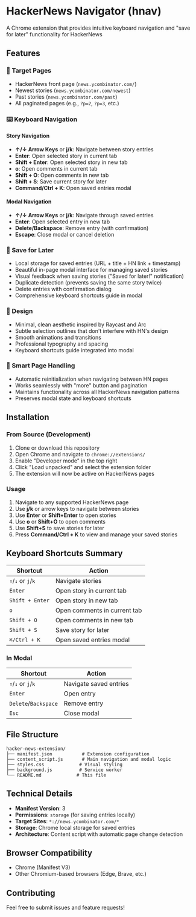 # HackerNews Navigator (hnav)

A Chrome extension that provides intuitive keyboard navigation and "save for later" functionality for HackerNews

## Features

### 🎯 Target Pages
- HackerNews front page (`news.ycombinator.com/`)
- Newest stories (`news.ycombinator.com/newest`)
- Past stories (`news.ycombinator.com/past`)
- All paginated pages (e.g., `?p=2`, `?p=3`, etc.)

### ⌨️ Keyboard Navigation

#### Story Navigation
- **↑/↓ Arrow Keys** or **j/k**: Navigate between story entries
- **Enter**: Open selected story in current tab
- **Shift + Enter**: Open selected story in new tab
- **o**: Open comments in current tab
- **Shift + O**: Open comments in new tab
- **Shift + S**: Save current story for later
- **Command/Ctrl + K**: Open saved entries modal

#### Modal Navigation
- **↑/↓ Arrow Keys** or **j/k**: Navigate through saved entries
- **Enter**: Open selected entry in new tab
- **Delete/Backspace**: Remove entry (with confirmation)
- **Escape**: Close modal or cancel deletion

### 💾 Save for Later
- Local storage for saved entries (URL + title + HN link + timestamp)
- Beautiful in-page modal interface for managing saved stories
- Visual feedback when saving stories ("Saved for later!" notification)
- Duplicate detection (prevents saving the same story twice)
- Delete entries with confirmation dialog
- Comprehensive keyboard shortcuts guide in modal

### 🎨 Design
- Minimal, clean aesthetic inspired by Raycast and Arc
- Subtle selection outlines that don't interfere with HN's design
- Smooth animations and transitions
- Professional typography and spacing
- Keyboard shortcuts guide integrated into modal

### 🔄 Smart Page Handling
- Automatic reinitialization when navigating between HN pages
- Works seamlessly with "more" button and pagination
- Maintains functionality across all HackerNews navigation patterns
- Preserves modal state and keyboard shortcuts

## Installation

### From Source (Development)
1. Clone or download this repository
2. Open Chrome and navigate to `chrome://extensions/`
3. Enable "Developer mode" in the top right
4. Click "Load unpacked" and select the extension folder
5. The extension will now be active on HackerNews pages

### Usage
1. Navigate to any supported HackerNews page
2. Use **j/k** or arrow keys to navigate between stories
3. Use **Enter** or **Shift+Enter** to open stories
4. Use **o** or **Shift+O** to open comments
5. Use **Shift+S** to save stories for later
6. Press **Command/Ctrl + K** to view and manage your saved stories

## Keyboard Shortcuts Summary

| Shortcut | Action |
|----------|--------|
| `↑`/`↓` or `j`/`k` | Navigate stories |
| `Enter` | Open story in current tab |
| `Shift + Enter` | Open story in new tab |
| `o` | Open comments in current tab |
| `Shift + O` | Open comments in new tab |
| `Shift + S` | Save story for later |
| `⌘/Ctrl + K` | Open saved entries modal |

### In Modal
| Shortcut | Action |
|----------|--------|
| `↑`/`↓` or `j`/`k` | Navigate saved entries |
| `Enter` | Open entry |
| `Delete`/`Backspace` | Remove entry |
| `Esc` | Close modal |

## File Structure
```
hacker-news-extension/
├── manifest.json           # Extension configuration
├── content_script.js       # Main navigation and modal logic
├── styles.css             # Visual styling
├── background.js          # Service worker
└── README.md             # This file
```

## Technical Details
- **Manifest Version**: 3
- **Permissions**: `storage` (for saving entries locally)
- **Target Sites**: `*://news.ycombinator.com/*`
- **Storage**: Chrome local storage for saved entries
- **Architecture**: Content script with automatic page change detection

## Browser Compatibility
- Chrome (Manifest V3)
- Other Chromium-based browsers (Edge, Brave, etc.)

## Contributing
Feel free to submit issues and feature requests!
